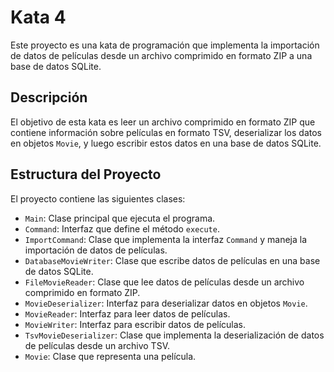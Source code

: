 # Kata 4

Este proyecto es una kata de programación que implementa la importación de datos de películas desde un archivo comprimido en formato ZIP a una base de datos SQLite.

## Descripción

El objetivo de esta kata es leer un archivo comprimido en formato ZIP que contiene información sobre películas en formato TSV, deserializar los datos en objetos `Movie`, y luego escribir estos datos en una base de datos SQLite.

## Estructura del Proyecto

El proyecto contiene las siguientes clases:

- `Main`: Clase principal que ejecuta el programa.
- `Command`: Interfaz que define el método `execute`.
- `ImportCommand`: Clase que implementa la interfaz `Command` y maneja la importación de datos de películas.
- `DatabaseMovieWriter`: Clase que escribe datos de películas en una base de datos SQLite.
- `FileMovieReader`: Clase que lee datos de películas desde un archivo comprimido en formato ZIP.
- `MovieDeserializer`: Interfaz para deserializar datos en objetos `Movie`.
- `MovieReader`: Interfaz para leer datos de películas.
- `MovieWriter`: Interfaz para escribir datos de películas.
- `TsvMovieDeserializer`: Clase que implementa la deserialización de datos de películas desde un archivo TSV.
- `Movie`: Clase que representa una película.
